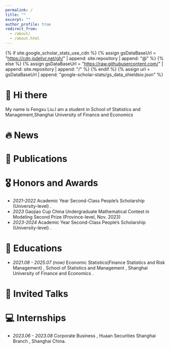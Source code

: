 ```yaml
---
permalink: /
title: ""
excerpt: ""
author_profile: true
redirect_from: 
  - /about/
  - /about.html
---
```



{% if site.google_scholar_stats_use_cdn %}
  {% assign gsDataBaseUrl = "https://cdn.jsdelivr.net/gh/" | append: site.repository | append: "@" %}
{% else %}
  {% assign gsDataBaseUrl = "https://raw.githubusercontent.com/" | append: site.repository | append: "/" %}
{% endif %}
{% assign url = gsDataBaseUrl | append: "google-scholar-stats/gs_data_shieldsio.json" %}



<span class='anchor' id='about-me'></span>

# 👋 Hi there
My name is Fengxu Liu.I am a student in School of Statistics and Management,Shanghai University of Finance and Economics 


# 🔥 News


# 📝 Publications 



# 🎖 Honors and Awards
- *2021-2022*  Academic Year Second-Class People’s Scholarship (University-level) .
- *2023*  Gaojiao Cup China Undergraduate Mathematical Contest in Modeling Second Prize (Province-level, Nov. 2023)
- *2023-2024*  Academic Year Second-Class People’s Scholarship (University-level) .

# 📖 Educations
- *2021.08 - 2025.07 (now)*  Economic Statistics(Finance Statistics and Risk Management) , School of Statistics and Management , Shanghai University of Finance and Economics . 


# 💬 Invited Talks


# 💻 Internships
- *2023.06 - 2023.08*  Corporate Business , Huaan Securities Shanghai Branch , Shanghai China.
